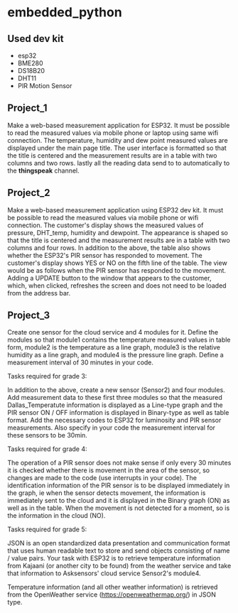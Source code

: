 # embedded_python

## Used dev kit
- esp32
- BME280
- DS18B20
- DHT11
- PIR Motion Sensor

## Project_1
Make a web-based measurement application for ESP32. It must be possible to read the measured values via mobile phone or laptop using same wifi connection. 
The temperature, humidity and dew point measured values are displayed under the main page title. The user interface is formatted so that the title is centered and the measurement results are in a table with two columns and two rows.
lastly all the reading data send to to automatically to the **thingspeak** channel.

## Project_2
Make a web-based measurement application using ESP32 dev kit. It must be possible to read 
the measured values via mobile phone or wifi connection.
The customer's display shows the measured values of pressure, DHT_temp, humidity and 
dewpoint. The appearance is shaped so that the title is centered and the measurement results are in a 
table with two columns and four rows. In addition to the above, the table 
also shows whether the ESP32's PIR sensor has responded to movement. The customer's 
display shows YES or NO on the fifth line of the table. The view would be as follows when 
the PIR sensor has responded to the movement. Adding a UPDATE button to 
the window that appears to the customer, which, when clicked, refreshes the screen and does 
not need to be loaded from the address bar.

## Project_3
Create one sensor for the cloud service and 4 modules for it. Define the modules so that 
module1 contains the temperature measured values in table form, module2 is the 
temperature as a line graph, module3 is the relative humidity as a line graph, and module4 is 
the pressure line graph. Define a measurement interval of 30 minutes in your code. 
 
Tasks required for grade 3:  
 
In addition to the above, create a new sensor (Sensor2) and four modules. Add measurement 
data to these first three modules so that the measured Dallas_Temperatute information is 
displayed as a Line-type graph and the PIR sensor ON / OFF information is displayed in 
Binary-type as well as table format. Add the necessary codes to ESP32 for luminosity and 
PIR sensor measurements. Also specify in your code the measurement interval for these 
sensors to be 30min. 
 
Tasks required for grade 4:  
 
The operation of a PIR sensor does not make sense if only every 30 minutes it is checked 
whether there is movement in the area of the sensor, so changes are made to the code (use 
interrupts in your code). 
The identification information of the PIR sensor is to be displayed immediately in the graph, 
ie when the sensor detects movement, the information is immediately sent to the cloud and it 
is displayed in the Binary graph (ON) as well as in the table. When the movement is not 
detected for a moment, so is the information in the cloud (NO). 
 
Tasks required for grade 5:  
 
JSON is an open standardized data presentation and communication format that uses human 
readable text to store and send objects consisting of name / value pairs. 
Your task with ESP32 is to retrieve temperature information from Kajaani (or another city to 
be found) from the weather service and take that information to Asksensors' cloud service 
Sensor2's module4. 
 
Temperature information (and all other weather information) is retrieved from the 
OpenWeather service (https://openweathermap.org/) in JSON type.
